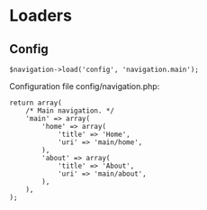 # Loaders

## Config

	$navigation->load('config', 'navigation.main');

Configuration file config/navigation.php:

	return array(
		/* Main navigation. */
		'main' => array(
			'home' => array(
				'title' => 'Home',
				'uri' => 'main/home',
			),
			'about' => array(
				'title' => 'About',
				'uri' => 'main/about',
			),
		),
	);
